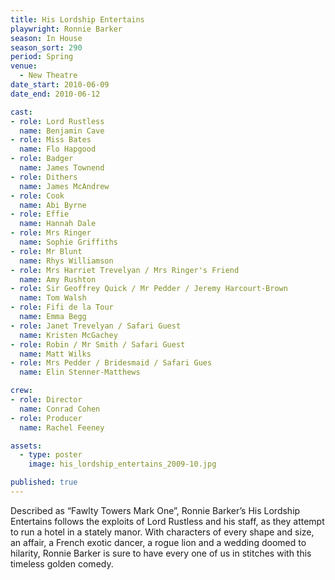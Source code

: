 ```yaml
---
title: His Lordship Entertains
playwright: Ronnie Barker
season: In House
season_sort: 290
period: Spring
venue:
  - New Theatre
date_start: 2010-06-09
date_end: 2010-06-12

cast:
- role: Lord Rustless
  name: Benjamin Cave
- role: Miss Bates
  name: Flo Hapgood
- role: Badger
  name: James Townend
- role: Dithers
  name: James McAndrew
- role: Cook
  name: Abi Byrne
- role: Effie
  name: Hannah Dale
- role: Mrs Ringer
  name: Sophie Griffiths
- role: Mr Blunt
  name: Rhys Williamson
- role: Mrs Harriet Trevelyan / Mrs Ringer's Friend
  name: Amy Rushton
- role: Sir Geoffrey Quick / Mr Pedder / Jeremy Harcourt-Brown
  name: Tom Walsh
- role: Fifi de la Tour
  name: Emma Begg
- role: Janet Trevelyan / Safari Guest
  name: Kristen McGachey
- role: Robin / Mr Smith / Safari Guest
  name: Matt Wilks
- role: Mrs Pedder / Bridesmaid / Safari Gues
  name: Elin Stenner-Matthews

crew:
- role: Director
  name: Conrad Cohen
- role: Producer
  name: Rachel Feeney

assets:
  - type: poster
    image: his_lordship_entertains_2009-10.jpg

published: true
---
```


Described as “Fawlty Towers Mark One”, Ronnie Barker’s His Lordship Entertains follows the exploits of Lord Rustless and his staff, as they attempt to run a hotel in a stately manor. With characters of every shape and size, an affair, a French exotic dancer, a rogue lion and a wedding doomed to hilarity, Ronnie Barker is sure to have every one of us in stitches with this timeless golden comedy.

